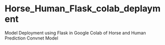 # Horse_Human_Flask_colab_deplayment
Model Deployment using Flask in Google Colab of Horse and Human Prediction Convnet Model 
